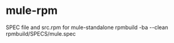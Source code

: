 mule-rpm
========

SPEC file and src.rpm for mule-standalone
rpmbuild -ba --clean rpmbuild/SPECS/mule.spec
